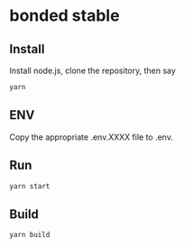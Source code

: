 # bonded stable

## Install

Install node.js, clone the repository, then say

```sh
yarn
```

## ENV

Copy the appropriate .env.XXXX file to .env.

## Run

```sh
yarn start
```

## Build

```sh
yarn build
```
